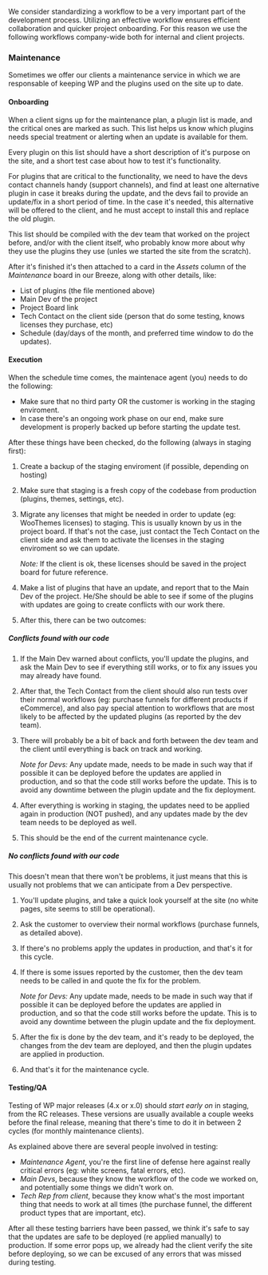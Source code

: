 We consider standardizing a workflow to be a very important part of the development process. Utilizing an effective workflow ensures efficient collaboration and quicker project onboarding. For this reason we use the following workflows company-wide both for internal and client projects.

### Maintenance

Sometimes we offer our clients a maintenance service in which we are responsable of keeping WP and the plugins used on the site up to date. 

#### Onboarding

When a client signs up for the maintenance plan, a plugin list is made, and the critical ones are marked as such. This list helps us know which plugins needs special treatment or alerting when an update is available for them.

Every plugin on this list should have a short description of it's purpose on the site, and a short test case about how to test it's functionality.

For plugins that are critical to the functionality, we need to have the devs contact channels handy (support channels), and find at least one alternative plugin in case it breaks during the update, and the devs fail to provide an update/fix in a short period of time. In the case it's needed, this alternative will be offered to the client, and he must accept to install this and replace the old plugin.

This list should be compiled with the dev team that worked on the project before, and/or with the client itself, who probably know more about why they use the plugins they use (unles we started the site from the scratch).

After it's finished it's then attached to a card in the *Assets* column of the *Maintenance* board in our Breeze, along with other details, like:

* List of plugins (the file mentioned above)
* Main Dev of the project
* Project Board link
* Tech Contact on the client side (person that do some testing, knows licenses they purchase, etc)
* Schedule (day/days of the month, and preferred time window to do the updates).

#### Execution

When the schedule time comes, the maintenace agent (you) needs to do the following:

* Make sure that no third party OR the customer is working in the staging enviroment.
* In case there's an ongoing work phase on our end, make sure development is properly backed up before starting the update test.

After these things have been checked, do the following (always in staging first):

1. Create a backup of the staging enviroment (if possible, depending on hosting)

2. Make sure that staging is a fresh copy of the codebase from production (plugins, themes, settings, etc). 

3. Migrate any licenses that might be needed in order to update (eg: WooThemes licenses) to staging. This is usually known by us in the project board. If that's not the case, just contact the Tech Contact on the client side and ask them to activate the licenses in the staging enviroment so we can update. 
   
   _Note:_ If the client is ok, these licenses should be saved in the project board for future reference.

4. Make a list of plugins that have an update, and report that to the Main Dev of the project. He/She should be able to see if some of the plugins with updates are going to create conflicts with our work there.

5. After this, there can be two outcomes:

##### Conflicts found with our code

1. If the Main Dev warned about conflicts, you'll update the plugins, and ask the Main Dev to see if everything still works, or to fix any issues you may already have found.

2. After that, the Tech Contact from the client should also run tests over their normal workflows (eg: purchase funnels for different products if eCommerce), and also pay special attention to workflows that are most likely to be affected by the updated plugins (as reported by the dev team).

3. There will probably be a bit of back and forth between the dev team and the client until everything is back on track and working.

   _Note for Devs:_ Any update made, needs to be made in such way that if possible it can be deployed before the updates are applied in production, and so that the code still works before the update. This is to avoid any downtime between the plugin update and the fix deployment.

4. After everything is working in staging, the updates need to be applied again in production (NOT pushed), and any updates made by the dev team needs to be deployed as well.

5. This should be the end of the current maintenance cycle.

##### No conflicts found with our code

This doesn't mean that there won't be problems, it just means that this is usually not problems that we can anticipate from a Dev perspective. 

1. You'll update plugins, and take a quick look yourself at the site (no white pages, site seems to still be operational).

2. Ask the customer to overview their normal workflows (purchase funnels, as detailed above). 

3. If there's no problems apply the updates in production, and that's it for this cycle.

4. If there is some issues reported by the customer, then the dev team needs to be called in and quote the fix for the problem.

   _Note for Devs:_ Any update made, needs to be made in such way that if possible it can be deployed before the updates are applied in production, and so that the code still works before the update. This is to avoid any downtime between the plugin update and the fix deployment.

5. After the fix is done by the dev team, and it's ready to be deployed, the changes from the dev team are deployed, and then the plugin updates are applied in production.

6. And that's it for the maintenance cycle.

#### Testing/QA

Testing of WP major releases (4.x or x.0) should _start early on_ in staging, from the RC releases. These versions are usually available a couple weeks before the final release, meaning that there's time to do it in between 2 cycles (for monthly maintenance clients). 

As explained above there are several people involved in testing:

* _Maintenance Agent_, you're the first line of defense here against really critical errors (eg: white screens, fatal errors, etc). 
* _Main Devs_, because they know the workflow of the code we worked on, and potentially some things we didn't work on.
* _Tech Rep from client_, because they know what's the most important thing that needs to work at all times (the purchase funnel, the different product types that are important, etc). 

After all these testing barriers have been passed, we think it's safe to say that the updates are safe to be deployed (re applied manually) to production. If some error pops up, we already had the client verify the site before deploying, so we can be excused of any errors that was missed during testing.